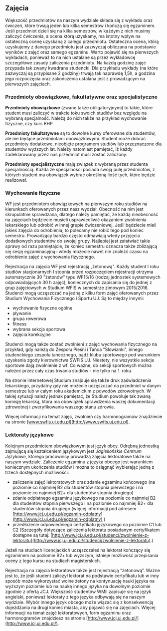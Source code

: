 ## Zajęcia

Większość przedmiotów na naszym wydziale składa się z wykładu oraz ćwiczeń, które trwają jeden lub kilka semestrów i kończą się egzaminem. Jeśli przedmiot dzieli się na kilka semestrów, w każdym z nich musimy zaliczyć ćwiczenia, a ocena którą uzyskamy, ma istotny wpływ na ostateczną ocenę uzyskaną z całego przedmiotu. Ostateczna ocena, którą uzyskujemy z danego przedmiotu jest zazwyczaj obliczana na podstawie wyników z zajęć oraz samego egzaminu. Warto pojawić się na pierwszych wykładach, ponieważ to na nich ustalane są przez wykładowcę szczegółowe zasady zaliczenia przedmiotu. Na każdą godzinę zajęć przypada tak zwany kwadrans studencki. Dla przykładu wykłady (na które zazwyczaj są przypisane 2 godziny) trwają tak naprawdę 1,5h, a godzina jego rozpoczęcia oraz zakończenia ustalana jest z prowadzącym na pierwszych zajęciach.

### Przedmioty obowiązkowe, fakultatywne oraz specjalistyczne

__Przedmioty obowiązkowe__ (zwane także obligatoryjnymi) to takie, które student musi zaliczyć w trakcie toku swoich studiów bez względu na wybraną specjalność. Należą do nich także na przykład wychowanie fizyczne, czy kurs BHP.

__Przedmioty fakultatywne__ są to dowolne kursy oferowane dla studentów, ale nie będące przedmiotami obowiązkowymi. Student może dobrać przedmioty dodatkowe, nieobjęte programem studiów lub przeznaczone dla studentów wyższych lat. Należy natomiast pamiętać, iż każdy zadeklarowany przez nas przedmiot musi zostać zaliczony.

__Przedmioty specjalistyczne__ mają związek z wybraną przez studenta specjalnością. Każda ze specjalności posiada swoją pulę przedmiotów, z których student ma obowiązek wybrać określoną ilość tych, które będzie realizował.

### Wychowanie fizyczne

WF jest przedmiotem obowiązkowych na pierwszym roku studiów na kierunkach oferowanych przez nasz wydział. Obecność na nim jest skrupulatnie sprawdzana, dlatego należy pamiętać, że każdą nieobecność na zajęciach będziecie musieli usprawiedliwić okazaniem zwolnienia lekarskiego lub odrobić w innej grupie ćwiczeniowej. Jeśli będziecie mieli jakieś zajęcia do odrobienia, to polecamy nie robić tego pod koniec semestru. Prowadzący bardzo często odmawiają wtedy przyjęcia dodatkowych studentów do swojej grupy. Najlepiej jest załatwiać takie sprawy od razu pamiętajcie, że koniec semestru oznacza także zbliżającą się sesję egzaminacyjną i wtedy możecie nawet nie znaleźć czasu na odrobienie zajęć z wychowania fizycznego.

Rejestracja na zajęcia WF jest rejestracją „żetonową". Każdy student I roku studiów stacjonarnych I stopnia przed rozpoczęciem rejestracji otrzyma automatycznie 30 "żetonów" typu WF­15/16 (rodzaj jednostek systemowych odpowiadających 30 h zajęć), koniecznych do zapisania się do jednej z grup zajęciowych w Studium WFiS w semestrze zimowym 2015/2016. Studenci mogą uczęszczać na jedną z kilku form zajęć oferowanych przez Studium Wychowania Fizycznego i Sportu UJ. Są to między innymi:

+ wychowanie fizyczne ogólne
+ pływanie
+ grupa rowerowa
+ fitness
+ wybrana sekcja sportowa
+ zajęcia korekcyjne

Studenci mogą także zostać zwolnieni z zajęć wychowania fizycznego na przykład, gdy należą do Zespołu Pieśni i Tańca "Słowianki", innego studenckiego zespołu tanecznego, bądź klubu sportowego pod warunkiem uzyskania zgody kierownictwa SWFiS UJ. Niestety, nie wszystkie sekcje sportowe dają zwolnienie z wf. Co ważne, do sekcji sportowych można należeć przez cały czas trwania studiów - nie tylko na 1. roku.


Na stronie internetowej Studium znajduje się także druk zaświadczenia lekarskiego, przydatny gdy nie możecie uczęszczać na przedmiot w danym semestrze lub w całym roku akademickim z powodów zdrowotnych. W takiej sytuacji należy jednak pamiętać, że Studium powołuje tak zwaną komisję lekarską, która ma obowiązek sprawdzenia waszej dokumentacji zdrowotnej i zweryfikowania waszego stanu zdrowia.



Więcej informacji na temat zajęć, zwolnień czy harmonogramów znajdziecie na stronie [www.swfis.uj.edu.pl](http://www.swfis.uj.edu.pl).

### Lektoraty językowe

Kolejnym przedmiotem obowiązkowym jest język obcy. Odrębną jednostką zajmującą się kształceniem językowym jest _Jagiellońskie Centrum Językowe_, którego pracownicy prowadzą zajęcia lektoratowe także na naszym wydziale. Zaliczenie egzaminu z języka obcego jest warunkiem koniecznym ukończenia studiów i można to osiągnąć wybierając jedną z trzech dostępnych możliwości:

+ zaliczenie zajęć lektoratowych oraz zdanie egzaminu końcowego (na poziomie co najmniej B2 dla studentów stopnia pierwszego i na poziomie co najmniej B2+ dla studentów stopnia drugiego)
+ zdanie odpłatnego egzaminu językowego na poziomie co najmniej B2 dla studentów stopnia pierwszego i na poziomie co najmniej B2+ dla studentów stopnia drugiego (więcej informacji pod adresem [http://www.jcj.uj.edu.pl/egzamin-odplatny](http://www.jcj.uj.edu.pl/egzamin-odplatny) )
+ przedłożenie odpowiedniego certyfikatu językowego na poziomie C1 lub C2 (Szczegóły dotyczące zaliczenia lektoratu posiadanym certyfikatem dostępne są tutaj: [http://www.jcj.uj.edu.pl/studenci/zwolnienie-z-lektoratu](http://www.jcj.uj.edu.pl/studenci/zwolnienie-z-lektoratu).)

Jeżeli na studiach licencjackich uczęszczałeś na lektorat kończący się egzaminem na poziomie B2+ lub wyższym, istnieje możliwość przepisania oceny z tego kursu na studiach magisterskich.

Rejestracja na zajęcia lektoratowe także jest rejestracją “żetonową”. Ważne jest to, że jeśli student zaliczył lektorat na podstawie certyfikatu lub w inny sposób może wykorzystać wolne żetony na kontynuację nauki języka na wyższym poziomie lub na naukę innego języka na dowolnym poziomie zgodnie z ofertą JCJ. Większość studentów WMiI zapisuje się na język angielski, ponieważ lektoraty z tego języka odbywają się na naszym wydziale. Wybór innego język obcego może wiązać się z konsekwencją dojeżdżania na drugi koniec miasta, aby pojawić się na zajęciach. Więcej informacji na temat zajęć lektoratowych, form egzaminu oraz harmonogramów znajdziesz na stronie [http://www.jcj.uj.edu.pl/](http://www.jcj.uj.edu.pl/).
